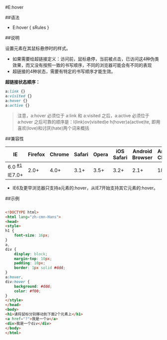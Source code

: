 #E:hover

##语法

- E:hover { sRules }


##说明

设置元素在其鼠标悬停时的样式。

- 如果需要给超链接定义：访问前，鼠标悬停，当前被点击，已访问这4种伪类效果，而又没有按照一致的书写顺序，不同的浏览器可能会有不同的表现
- 超链接的4种状态，需要有特定的书写顺序才能生效。

**超链接状态顺序：**

```css
a:link {}
a:visited {}
a:hover {}
a:active {}
```

>注意，a:hover 必须位于 a:link 和 a:visited 之后，a:active 必须位于 a:hover 之后可靠的顺序是：l(link)ov(visited)e h(hover)a(active)te, 即用喜欢(love)和讨厌(hate)两个词来概括




##兼容性


<table class="compatible">
<thead>
	<tr>
		<th>IE</th>
		<th>Firefox</th>
		<th>Chrome</th>
		<th>Safari</th>
		<th>Opera</th>
		<th>iOS Safari</th>
		<th>Android Browser</th>
		<th>Android Chrome</th>
	</tr>
</thead>
<tbody>
	<tr>
		<td class="partsupport">6.0 <sup><a href="#support1">#1</a></sup></td>
		<td class="support" rowspan="2">2.0+</td>
		<td class="support" rowspan="2">4.0+</td>
		<td class="support" rowspan="2">3.1+</td>
		<td class="support" rowspan="2">3.5+</td>
		<td class="support" rowspan="2">3.2+</td>
		<td class="support" rowspan="2">2.1+</td>
		<td class="support" rowspan="2">18.0+</td>
	</tr>
	<tr>
		<td class="support">IE7.0+</td>
	</tr>
</tbody>
</table>


- IE6及更早浏览器只支持a元素的:hover，从IE7开始支持其它元素的:hover。


##示例

```html

<!DOCTYPE html>
<html lang="zh-cmn-Hans">
<head>
<style>
h1 {
	font-size: 16px;
}
a,
div {
	display: block;
	margin-top: 10px;
	padding: 10px;
	border: 1px solid #ddd;
}
a:hover,
div:hover {
	background: #ddd;
	color: #f00;
}
</style>
</head>
<body>
<h1>请将鼠标分别移动到下面2个元素上</h1>
<a href="?">我是一个a</a>
<div>我是一个div</div>
</body>
</html>

```
